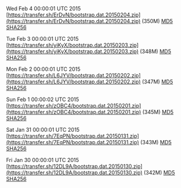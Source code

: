 Wed Feb  4 00:00:01 UTC 2015 [https://transfer.sh/ErDvN/bootstrap.dat.20150204.zip](https://transfer.sh/ErDvN/bootstrap.dat.20150204.zip) (350M) [MD5](https://transfer.sh/j1AMY/md5.txt) [SHA256](https://transfer.sh/wpE2n/sha256.txt)

Tue Feb  3 00:00:01 UTC 2015 [https://transfer.sh/yiKyX/bootstrap.dat.20150203.zip](https://transfer.sh/yiKyX/bootstrap.dat.20150203.zip) (348M) [MD5](https://transfer.sh/FDzOh/md5.txt) [SHA256](https://transfer.sh/8p1hN/sha256.txt)

Mon Feb  2 00:00:01 UTC 2015 [https://transfer.sh/L6JYV/bootstrap.dat.20150202.zip](https://transfer.sh/L6JYV/bootstrap.dat.20150202.zip) (347M) [MD5](https://transfer.sh/kwAzz/md5.txt) [SHA256](https://transfer.sh/VBqrL/sha256.txt)

Sun Feb  1 00:00:02 UTC 2015 [https://transfer.sh/zOBC4/bootstrap.dat.20150201.zip](https://transfer.sh/zOBC4/bootstrap.dat.20150201.zip) (345M) [MD5](https://transfer.sh/1uxOf/md5.txt) [SHA256](https://transfer.sh/1bG4a/sha256.txt)

Sat Jan 31 00:00:01 UTC 2015 [https://transfer.sh/7EqPN/bootstrap.dat.20150131.zip](https://transfer.sh/7EqPN/bootstrap.dat.20150131.zip) (343M) [MD5](https://transfer.sh/1fjkME/md5.txt) [SHA256](https://transfer.sh/ceKGK/sha256.txt)

Fri Jan 30 00:00:01 UTC 2015 [https://transfer.sh/12DL9A/bootstrap.dat.20150130.zip](https://transfer.sh/12DL9A/bootstrap.dat.20150130.zip) (342M) [MD5](https://transfer.sh/15C2Og/md5.txt) [SHA256](https://transfer.sh/a4VMA/sha256.txt)
